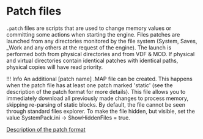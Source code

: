 # Patch files
`.patch` files are scripts that are used to change memory values or committing some actions when starting the engine. Files patches are launched from any directories monitored by the file system (System, Saves, _Work and any others at the request of the engine). The launch is performed both from physical directories and from VDF & MOD. If physical and virtual directories contain identical patches with identical paths, physical copies will have read priority.

!!! Info
    An additional [patch name] .MAP file can be created. This happens when the patch file has at least one patch marked 'static' (see the description of the patch format for more details). This file allows you to immediately download all previously made changes to process memory, skipping re-parsing of static blocks. By default, the file cannot be seen through standard files explorer. To make the file hidden, but visible, set the value SystemPack.ini -> ShowHiddenFiles = true.
  
[Description of the patch format](https://worldofplayers.ru/threads/42178/)